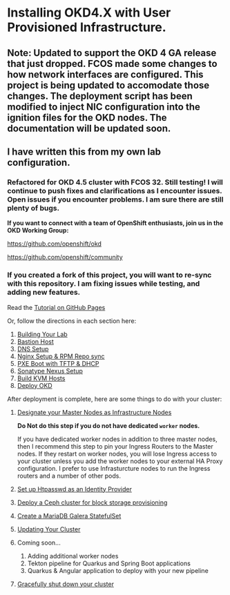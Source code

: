 # Installing OKD4.X with User Provisioned Infrastructure.

## Note: Updated to support the OKD 4 GA release that just dropped.  FCOS made some changes to how network interfaces are configured.  This project is being updated to accomodate those changes.  The deployment script has been modified to inject NIC configuration into the ignition files for the OKD nodes.  The documentation will be updated soon.


## I have written this from my own lab configuration.

### Refactored for OKD 4.5 cluster with FCOS 32.  Still testing!  I will continue to push fixes and clarifications as I encounter issues.  Open issues if you encounter problems.  I am sure there are still plenty of bugs.  

__If you want to connect with a team of OpenShift enthusiasts, join us in the OKD Working Group:__

https://github.com/openshift/okd

https://github.com/openshift/community

### If you created a fork of this project, you will want to re-sync with this repository.  I am fixing issues while testing, and adding new features.  

Read the [Tutorial on GitHub Pages](https://cgruver.github.io/okd4-upi-lab-setup/)

Or, follow the directions in each section here:

1. [Building Your Lab](docs/index.md)
1. [Bastion Host](docs/pages/Bastion.md)
1. [DNS Setup](docs/pages/DNS_Config.md)
1. [Nginx Setup & RPM Repo sync](docs/pages/Nginx_Config.md)
1. [PXE Boot with TFTP & DHCP](docs/pages/DHCP.md)
1. [Sonatype Nexus Setup](docs/pages/Nexus_Config.md)
1. [Build KVM Hosts](docs/pages/Deploy_KVM_Host.md)
1. [Deploy OKD](docs/pages/DeployOKD.md)

After deployment is complete, here are some things to do with your cluster:

1. [Designate your Master Nodes as Infrastructure Nodes](InfraNodes.md)

    __Do Not do this step if you do not have dedicated `worker` nodes.__

    If you have dedicated worker nodes in addition to three master nodes, then I recommend this step to pin your Ingress Routers to the Master nodes.  If they restart on worker nodes, you will lose Ingress access to your cluster unless you add the worker nodes to your external HA Proxy configuration.  I prefer to use Infrasturcture nodes to run the Ingress routers and a number of other pods.

1. [Set up Htpasswd as an Identity Provider](docs/pages/HtPasswd.md)
1. [Deploy a Ceph cluster for block storage provisioning](docs/pages/Ceph.md)
1. [Create a MariaDB Galera StatefulSet](docs/pages/MariaDB.md)
1. [Updating Your Cluster](docs/pages/UpdateOKD.md)
1. Coming soon...  
    1. Adding additional worker nodes
    1. Tekton pipeline for Quarkus and Spring Boot applications
    1. Quarkus & Angular application to deploy with your new pipeline
1. [Gracefully shut down your cluster](docs/pages/ShuttingDown.md)
